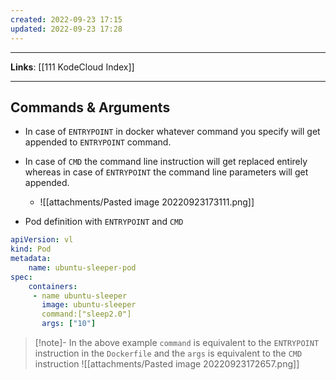 ```yaml
---
created: 2022-09-23 17:15
updated: 2022-09-23 17:28
---
```

---
**Links**: [[111 KodeCloud Index]]

---
## Commands & Arguments
- In case of `ENTRYPOINT` in docker whatever command you specify will get appended to `ENTRYPOINT` command.
- In case of `CMD` the command line instruction will get replaced entirely whereas in case of `ENTRYPOINT` the command line parameters will get appended.
	- ![[attachments/Pasted image 20220923173111.png]]

- Pod definition with `ENTRYPOINT` and `CMD`
```yaml
apiVersion: vl
kind: Pod
metadata:
	name: ubuntu-sleeper-pod
spec:
	containers:
	 - name ubuntu-sleeper
	   image: ubuntu-sleeper
	   command:["sleep2.0"]
	   args: ["10"]
```

> [!note]- In the above example `command` is equivalent to the `ENTRYPOINT` instruction in the `Dockerfile` and the `args` is equivalent to the `CMD` instruction
> ![[attachments/Pasted image 20220923172657.png]]

